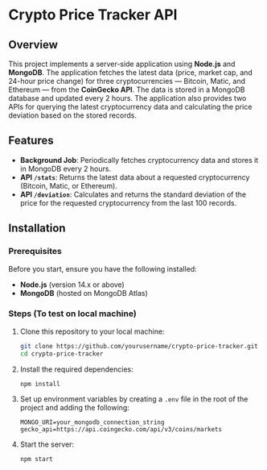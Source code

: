 # Crypto Price Tracker API

## Overview

This project implements a server-side application using **Node.js** and **MongoDB**. The application fetches the latest data (price, market cap, and 24-hour price change) for three cryptocurrencies — Bitcoin, Matic, and Ethereum — from the **CoinGecko API**. The data is stored in a MongoDB database and updated every 2 hours. The application also provides two APIs for querying the latest cryptocurrency data and calculating the price deviation based on the stored records.

## Features

- **Background Job**: Periodically fetches cryptocurrency data and stores it in MongoDB every 2 hours.
- **API `/stats`**: Returns the latest data about a requested cryptocurrency (Bitcoin, Matic, or Ethereum).
- **API `/deviation`**: Calculates and returns the standard deviation of the price for the requested cryptocurrency from the last 100 records.

## Installation

### Prerequisites

Before you start, ensure you have the following installed:

- **Node.js** (version 14.x or above)
- **MongoDB** (hosted on MongoDB Atlas)

### Steps (To test on local machine)

1. Clone this repository to your local machine:
    ```bash
    git clone https://github.com/yourusername/crypto-price-tracker.git
    cd crypto-price-tracker
    ```

2. Install the required dependencies:
    ```bash
    npm install
    ```

3. Set up environment variables by creating a `.env` file in the root of the project and adding the following:

    ```
    MONGO_URI=your_mongodb_connection_string
    gecko_api=https://api.coingecko.com/api/v3/coins/markets
    ```

4. Start the server:
    ```bash
    npm start
    ```
